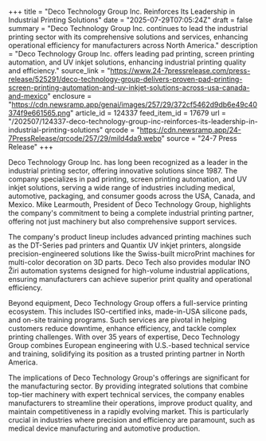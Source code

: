 +++
title = "Deco Technology Group Inc. Reinforces Its Leadership in Industrial Printing Solutions"
date = "2025-07-29T07:05:24Z"
draft = false
summary = "Deco Technology Group Inc. continues to lead the industrial printing sector with its comprehensive solutions and services, enhancing operational efficiency for manufacturers across North America."
description = "Deco Technology Group Inc. offers leading pad printing, screen printing automation, and UV inkjet solutions, enhancing industrial printing quality and efficiency."
source_link = "https://www.24-7pressrelease.com/press-release/525291/deco-technology-group-delivers-proven-pad-printing-screen-printing-automation-and-uv-inkjet-solutions-across-usa-canada-and-mexico"
enclosure = "https://cdn.newsramp.app/genai/images/257/29/372cf5462d9db6e49c40374f9e661565.png"
article_id = 124337
feed_item_id = 17679
url = "/202507/124337-deco-technology-group-inc-reinforces-its-leadership-in-industrial-printing-solutions"
qrcode = "https://cdn.newsramp.app/24-7PressRelease/qrcode/257/29/mild4da9.webp"
source = "24-7 Press Release"
+++

<p>Deco Technology Group Inc. has long been recognized as a leader in the industrial printing sector, offering innovative solutions since 1987. The company specializes in pad printing, screen printing automation, and UV inkjet solutions, serving a wide range of industries including medical, automotive, packaging, and consumer goods across the USA, Canada, and Mexico. Mike Learmouth, President of Deco Technology Group, highlights the company's commitment to being a complete industrial printing partner, offering not just machinery but also comprehensive support services.</p><p>The company's product lineup includes advanced printing machines such as the DT-Series pad printers and Quantix UV inkjet printers, alongside precision-engineered solutions like the Swiss-built microPrint machines for multi-color decoration on 3D parts. Deco Tech also provides modular INO Žiri automation systems designed for high-volume industrial applications, ensuring manufacturers can achieve superior print quality and operational efficiency.</p><p>Beyond equipment, Deco Technology Group offers a full-service printing ecosystem. This includes ISO-certified inks, made-in-USA silicone pads, and on-site training programs. Such services are pivotal in helping customers reduce downtime, enhance efficiency, and tackle complex printing challenges. With over 35 years of expertise, Deco Technology Group combines European engineering with U.S.-based technical service and training, solidifying its position as a trusted printing partner in North America.</p><p>The implications of Deco Technology Group's offerings are significant for the manufacturing sector. By providing integrated solutions that combine top-tier machinery with expert technical services, the company enables manufacturers to streamline their operations, improve product quality, and maintain competitiveness in a rapidly evolving market. This is particularly crucial in industries where precision and efficiency are paramount, such as medical device manufacturing and automotive production.</p>